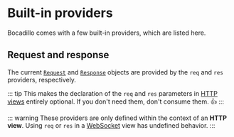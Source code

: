 # Built-in providers

Bocadillo comes with a few built-in providers, which are listed here.

## Request and response

The current [`Request`](/api/request.md) and [`Response`](/api/response.md) objects are provided by the `req` and `res` providers, respectively.

::: tip
This makes the declaration of the `req` and `res` parameters in [HTTP views](/guides/http/views.md) entirely optional. If you don't need them, don't consume them. :+1:
:::

::: warning
These providers are only defined within the context of an **HTTP view**. Using `req` or `res` in a [WebSocket](/guides/websockets/) view has undefined behavior.
:::
